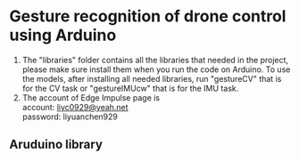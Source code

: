# Gesture recognition of drone control using Arduino
1. The "libraries" folder contains all the libraries that needed in the project, please make sure install them when you run the code on Arduino.
To use the models, after installing all needed libraries, run "gestureCV" that is for the CV task or "gestureIMUcw" that is for the IMU task.
2. The account of Edge Impulse page is   
  account: liyc0929@yeah.net  
  password: liyuanchen929

## Aruduino library
